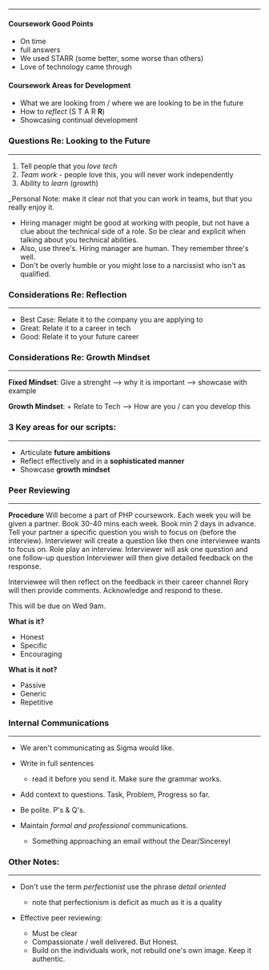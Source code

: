 ___

#### Coursework Good Points

- On time
- full answers
- We used STARR (some better, some worse than others)
- Love of technology came through

#### Coursework Areas for Development

- What we are looking from / where we are looking to be in the future
- How to _reflect_ (S T A R __R__)
- Showcasing continual development


### Questions Re: Looking to the Future
___
1. Tell people that you _love tech_
2. _Team work_ - people love this, you will never work independently
3. Ability to _learn_ (growth)

_Personal Note: make it clear not that you can work in teams, but that you really enjoy it.

- Hiring manager might be good at working with people, but not have a clue about the technical side of a role. So be clear and explicit when talking about you technical abilities.
- Also, use three's. Hiring manager are human. They remember three's well.
- Don't be overly humble or you might lose to a narcissist who isn't as qualified.

### Considerations Re: Reflection
___

- Best Case: Relate it to the company you are applying to
- Great: Relate it to a career in tech
- Good: Relate it to your future career

### Considerations Re: Growth Mindset
___


__Fixed Mindset__: Give a strenght --> why it is important --> showcase with example

__Growth Mindset__: + Relate to Tech --> How are you / can you develop this


### 3 Key areas for our scripts:
___
- Articulate __future ambitions__
- Reflect effectively and in a __sophisticated manner__
- Showcase __growth mindset__


### Peer Reviewing
___
__Procedure__
Will become a part of PHP coursework.
Each week you will be given a partner.
Book 30-40 mins each week.
Book min 2 days in advance.
Tell your partner a specific question you wish to focus on (before the interview).
Interviewer will create a question like then one interviewee wants to focus on.
Role play an interview.
Interviewer will ask one question and one follow-up question
Interviewer will then give detailed feedback on the response.

Interviewee will then reflect on the feedback in their career channel
Rory will then provide comments. Acknowledge and respond to these.

This will be due on Wed 9am.


__What is it?__
- Honest
- Specific
- Encouraging

__What is it not?__
- Passive
- Generic
- Repetitive

### Internal Communications
___
- We aren't communicating as Sigma would like.

- Write in full sentences
	-  read it before you send it. Make sure the grammar works.
- Add context to questions. Task, Problem, Progress so far.
- Be polite. P's & Q's.
- Maintain _formal and professional_ communications.
	- Something approaching an email without the Dear/Sincereyl


### Other Notes:
___

- Don't use the term _perfectionist_ use the phrase _detail oriented_
	- note that perfectionism is deficit as much as it is a quality

- Effective peer reviewing:
	- Must be clear
	- Compassionate / well delivered. But Honest.
	- Build on the individuals work, not rebuild one's own image. Keep it authentic.






